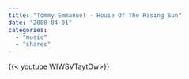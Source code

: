 ```yaml
---
title: "Tommy Emmanuel - House Of The Rising Sun"
date: "2008-04-01"
categories:
  - "music"
  - "shares"
---
```


<div style="width: 70vw;">{{< youtube WIWSVTaytOw>}}</div>
